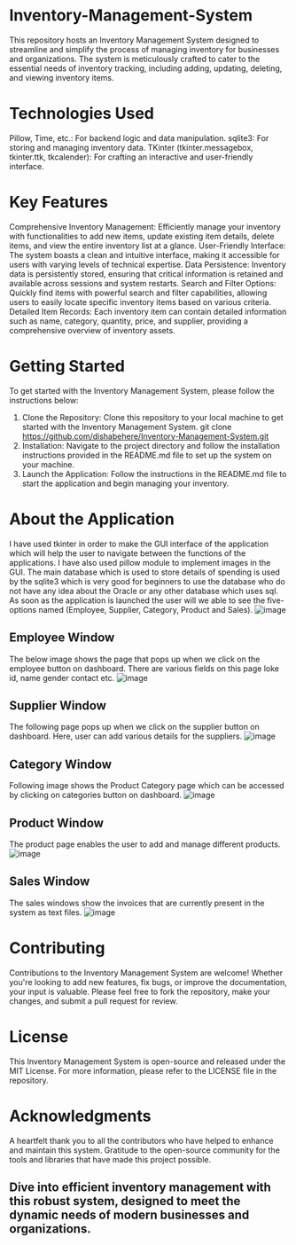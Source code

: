 # Inventory-Management-System
This repository hosts an Inventory Management System designed to streamline and simplify the process of managing inventory for businesses and organizations. The system is meticulously crafted to cater to the essential needs of inventory tracking, including adding, updating, deleting, and viewing inventory items.

# Technologies Used
Pillow, Time, etc.: For backend logic and data manipulation.
sqlite3: For storing and managing inventory data.
TKinter (tkinter.messagebox, tkinter.ttk, tkcalender): For crafting an interactive and user-friendly interface.

# Key Features
Comprehensive Inventory Management: Efficiently manage your inventory with functionalities to add new items, update existing item details, delete items, and view the entire inventory list at a glance.
User-Friendly Interface: The system boasts a clean and intuitive interface, making it accessible for users with varying levels of technical expertise.
Data Persistence: Inventory data is persistently stored, ensuring that critical information is retained and available across sessions and system restarts.
Search and Filter Options: Quickly find items with powerful search and filter capabilities, allowing users to easily locate specific inventory items based on various criteria.
Detailed Item Records: Each inventory item can contain detailed information such as name, category, quantity, price, and supplier, providing a comprehensive overview of inventory assets.

# Getting Started
To get started with the Inventory Management System, please follow the instructions below:
1. Clone the Repository: Clone this repository to your local machine to get started with the Inventory Management System.
git clone https://github.com/dishabehere/Inventory-Management-System.git
3. Installation: Navigate to the project directory and follow the installation instructions provided in the README.md file to set up the system on your machine.
4. Launch the Application: Follow the instructions in the README.md file to start the application and begin managing your inventory.

# About the Application
I have used tkinter in order to make the GUI interface of the application which will help the user to navigate between the functions of the applications. I have also used pillow module to implement images in the GUI. The main database which is used to store details of spending is used by the sqlite3 which is very good for beginners to use the database who do not have any idea about the Oracle or any other database which uses sql. As soon as the application is launched the user will we able to see the five-options named (Employee, Supplier, Category, Product and Sales).
![image](https://github.com/dishabehere/Inventory-Management-System/assets/123135306/bc3665d2-74f7-46e1-be6c-676aab85b293)

## Employee Window
The below image shows the page that pops up when we click on the employee button on dashboard. There are various fields on this page loke id, name gender contact etc. 
![image](https://github.com/dishabehere/Inventory-Management-System/assets/123135306/32670140-0705-43ab-856e-178b378516d1)

## Supplier Window
The following page pops up when we click on the supplier button on dashboard. Here, user can add various details for the suppliers.
![image](https://github.com/dishabehere/Inventory-Management-System/assets/123135306/35ffa75e-8742-499c-ba08-40fdd4467cad)

## Category Window
Following image shows the Product Category page which can be accessed by clicking on categories button on dashboard.
![image](https://github.com/dishabehere/Inventory-Management-System/assets/123135306/5be2a00f-35bb-45e3-9aad-3429ee4e6148)

## Product Window
The product page enables the user to add and manage different products.
![image](https://github.com/dishabehere/Inventory-Management-System/assets/123135306/39e1c8b0-b37d-452c-bfdb-0825d018b541)

## Sales Window
The sales windows show the invoices that are currently present in the system as text files.
![image](https://github.com/dishabehere/Inventory-Management-System/assets/123135306/6a0b750d-6f27-41c4-a4b7-4bc557d1257e)

# Contributing
Contributions to the Inventory Management System are welcome! Whether you're looking to add new features, fix bugs, or improve the documentation, your input is valuable. Please feel free to fork the repository, make your changes, and submit a pull request for review.

# License
This Inventory Management System is open-source and released under the MIT License. For more information, please refer to the LICENSE file in the repository.

# Acknowledgments
A heartfelt thank you to all the contributors who have helped to enhance and maintain this system.
Gratitude to the open-source community for the tools and libraries that have made this project possible.


## Dive into efficient inventory management with this robust system, designed to meet the dynamic needs of modern businesses and organizations.
